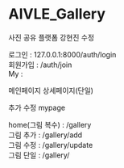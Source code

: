 # AIVLE_Gallery
사진 공유 플랫폼 
강현진 수정


로그인 : 127.0.0.1:8000/auth/login <br>
회원가입 : /auth/join<br>
My : <br>

메인페이지
상세페이지(단일)

추가
수정
mypage


home(그림 복수) : /gallery <br>
그림 추가 : /gallery/add <br>
그림 수정 : /gallery/update <br>
그림 단일 : /gallery/<id> <br>